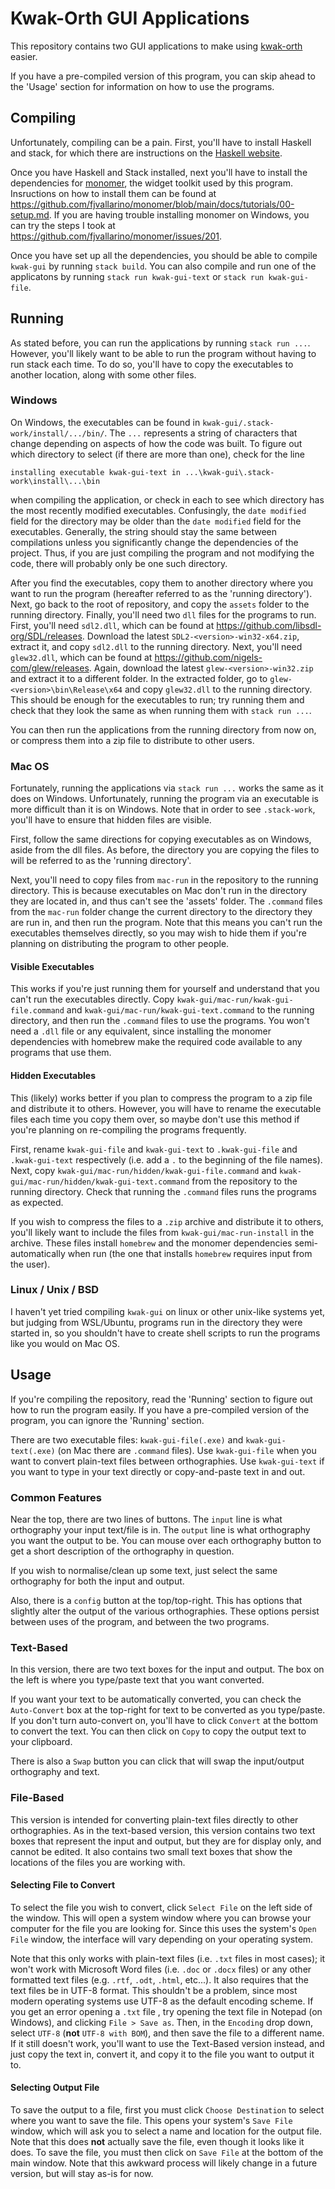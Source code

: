 # Kwak-Orth GUI Applications

This repository contains two GUI applications to make using [kwak-orth](https://github.com/Anteproperispomenon/kwak-orth) 
easier. 

If you have a pre-compiled version of this program, you can skip ahead to the 'Usage' section
for information on how to use the programs.

## Compiling

Unfortunately, compiling can be a pain. First, you'll have to install Haskell and stack, for which there are instructions
on the [Haskell website](https://www.haskell.org/downloads/). 

Once you have Haskell and Stack installed, next you'll have to install the dependencies for 
[monomer](https://github.com/fjvallarino/monomer), the widget toolkit used by this program. Insructions
on how to install them can be found at <https://github.com/fjvallarino/monomer/blob/main/docs/tutorials/00-setup.md>.
If you are having trouble installing monomer on Windows, you can try the steps I took at <https://github.com/fjvallarino/monomer/issues/201>.

Once you have set up all the dependencies, you should be able to compile `kwak-gui` by running
`stack build`. You can also compile and run one of the applicatons by running `stack run kwak-gui-text`
or `stack run kwak-gui-file`.

## Running

As stated before, you can run the applications by running `stack run ...`. However, you'll likely
want to be able to run the program without having to run stack each time. To do so, you'll have
to copy the executables to another location, along with some other files.

### Windows

On Windows, the executables can be found in `kwak-gui/.stack-work/install/.../bin/`. The `...`
represents a string of characters that change depending on aspects of how the code was built.
To figure out which directory to select (if there are more than one), check for the line

``` installing executable kwak-gui-text in ...\kwak-gui\.stack-work\install\...\bin ```

when compiling the application, or check in each to see which directory has the most
recently modified executables. Confusingly, the `date modified` field for the
directory may be older than the `date modified` field for the executables. Generally,
the string should stay the same between compilations unless you significantly change the
dependencies of the project. Thus, if you are just compiling the program and not modifying 
the code, there will probably only be one such directory.

After you find the executables, copy them to another directory  where you want to run
the program (hereafter referred to as the 'running directory'). Next, go back to the 
root of repository, and copy the `assets` folder to the running directory. Finally, 
you'll need two `dll` files for the programs to run. First, you'll need `sdl2.dll`,
which can be found at <https://github.com/libsdl-org/SDL/releases>. Download the latest
`SDL2-<version>-win32-x64.zip`, extract it, and copy `sdl2.dll` to the running
directory. Next, you'll need `glew32.dll`, which can be found at 
<https://github.com/nigels-com/glew/releases>. Again, download the latest
`glew-<version>-win32.zip` and extract it to a different folder. In the extracted
folder, go to `glew-<version>\bin\Release\x64` and copy `glew32.dll` to the
running directory. This should be enough for the executables to run; try running
them and check that they look the same as when running them with `stack run ...`.

You can then run the applications from the running directory from now on, or
compress them into a zip file to distribute to other users.

### Mac OS

Fortunately, running the applications via `stack run ...` works the same as it
does on Windows. Unfortunately, running the program via an executable is more
difficult than it is on Windows. Note that in order to see `.stack-work`, you'll
have to ensure that hidden files are visible.

First, follow the same directions for copying executables as on Windows, aside
from the dll files. As before, the directory you are copying the files to will
be referred to as the 'running directory'.

Next, you'll need to copy files from `mac-run` in the repository to the
running directory. This is because executables on Mac don't run in the
directory they are located in, and thus can't see the 'assets' folder.
The `.command` files from the `mac-run` folder change the current directory
to the directory they are run in, and then run the program. Note that this
means you can't run the executables themselves directly, so you may wish
to hide them if you're planning on distributing the program to other people.

#### Visible Executables

This works if you're just running them for yourself and understand that you 
can't run the executables directly. Copy `kwak-gui/mac-run/kwak-gui-file.command`
and `kwak-gui/mac-run/kwak-gui-text.command` to the running directory, and then
run the `.command` files to use the programs. You won't need a `.dll` file or
any equivalent, since installing the monomer dependencies with homebrew make
the required code available to any programs that use them.

#### Hidden Executables

This (likely) works better if you plan to compress the program to a zip file
and distribute it to others. However, you will have to rename the executable
files each time you copy them over, so maybe don't use this method if you're
planning on re-compiling the programs frequently.

First, rename `kwak-gui-file` and `kwak-gui-text` to `.kwak-gui-file` and
`.kwak-gui-text` respectively (i.e. add a `.` to the beginning of the file
names). Next, copy `kwak-gui/mac-run/hidden/kwak-gui-file.command` and
`kwak-gui/mac-run/hidden/kwak-gui-text.command` from the repository to 
the running directory. Check that running the `.command` files runs the
programs as expected. 

If you wish to compress the files to a `.zip` archive and distribute it to
others, you'll likely want to include the files from `kwak-gui/mac-run-install`
in the archive. These files install `homebrew` and the monomer dependencies 
semi-automatically when run (the one that installs `homebrew` requires input
from the user). 

### Linux / Unix / BSD

I haven't yet tried compiling `kwak-gui` on linux or other unix-like systems
yet, but judging from WSL/Ubuntu, programs run in the directory they were
started in, so you shouldn't have to create shell scripts to run the programs
like you would on Mac OS.

## Usage

If you're compiling the repository, read the 'Running' section to figure out
how to run the program easily. If you have a pre-compiled version of the
program, you can ignore the 'Running' section. 

There are two executable files: `kwak-gui-file(.exe)` and `kwak-gui-text(.exe)`
(on Mac there are `.command` files). Use `kwak-gui-file` when you want to convert
plain-text files between orthographies. Use `kwak-gui-text` if you want to type in
your text directly or copy-and-paste text in and out.

### Common Features

Near the top, there are two lines of buttons. The `input` line is what orthography
your input text/file is in. The `output` line is what orthography you want the output
to be. You can mouse over each orthography button to get a short description of
the orthography in question.

If you wish to normalise/clean up some text, just select the same orthography for
both the input and output.

Also, there is a `config` button at the top/top-right. This has options that slightly
alter the output of the various orthographies. These options persist between uses
of the program, and between the two programs.

### Text-Based

In this version, there are two text boxes for the input and output. The box on the
left is where you type/paste text that you want converted.

If you want your text to be automatically converted, you can check the `Auto-Convert`
box at the top-right for text to be converted as you type/paste. If you don't turn
auto-convert on, you'll have to click `Convert` at the bottom to convert the text.
You can then click on `Copy` to copy the output text to your clipboard.

There is also a `Swap` button you can click that will swap the input/output orthography
and text. 

### File-Based

This version is intended for converting plain-text files directly to other orthographies.
As in the text-based version, this version contains two text boxes that represent the
input and output, but they are for display only, and cannot be edited. It also contains
two small text boxes that show the locations of the files you are working with.

#### Selecting File to Convert

To select the file you wish to convert, click `Select File` on the left side of the window.
This will open a system window where you can browse your computer for the file you are
looking for. Since this uses the system's `Open File` window, the interface will vary
depending on your operating system.

Note that this only works with plain-text files (i.e. `.txt` files in most cases); it
won't work with Microsoft Word files (i.e. `.doc` or `.docx` files) or any other 
formatted text files (e.g. `.rtf`, `.odt`, `.html`, etc...). It also requires that the
text files be in UTF-8 format. This shouldn't be a problem, since most modern operating 
systems use UTF-8 as the default encoding scheme. If you get an error opening a `.txt` file
, try opening the text file in Notepad (on Windows), and clicking `File > Save as`. Then, 
in the `Encoding` drop down, select `UTF-8` (**not** `UTF-8 with BOM`), and then save the
file to a different name. If it still doesn't work, you'll want to use the Text-Based
version instead, and just copy the text in, convert it, and copy it to the file you
want to output it to.

#### Selecting Output File

To save the output to a file, first you must click `Choose Destination` to select where
you want to save the file. This opens your system's `Save File` window, which will ask
you to select a name and location for the output file. Note that this does **not**
actually save the file, even though it looks like it does. To save the file, you must
then click on `Save File` at the bottom of the main window. Note that this awkward process
will likely change in a future version, but will stay as-is for now.

